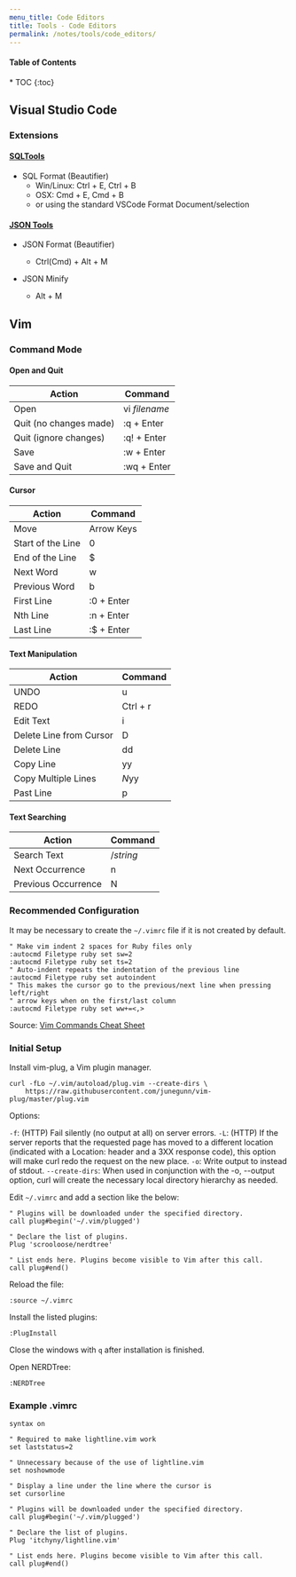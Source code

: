 ```yaml
---
menu_title: Code Editors
title: Tools - Code Editors
permalink: /notes/tools/code_editors/
---
```


<h4>Table of Contents</h4>
* TOC
{:toc}

## Visual Studio Code

### Extensions

#### [SQLTools](https://marketplace.visualstudio.com/items?itemName=mtxr.sqltools)

* SQL Format (Beautifier)
  * Win/Linux: Ctrl + E, Ctrl + B
  * OSX: Cmd + E, Cmd + B
  * or using the standard VSCode Format Document/selection

#### [JSON Tools](https://marketplace.visualstudio.com/items?itemName=eriklynd.json-tools)

* JSON Format (Beautifier)
  * Ctrl(Cmd) + Alt + M

* JSON Minify
  * Alt + M

## Vim

### Command Mode

#### Open and Quit

| Action | Command |
| ------ | ------- |
| Open | vi *filename* |
| Quit (no changes made) | :q + Enter |
| Quit (ignore changes) | :q! + Enter |
| Save | :w + Enter |
| Save and Quit | :wq + Enter |

#### Cursor

| Action | Command |
| ------ | ------- |
| Move | Arrow Keys |
| Start of the Line | 0 |
| End of the Line | $ |
| Next Word | w |
| Previous Word | b |
| First Line | :0 + Enter |
| Nth Line | :n + Enter |
| Last Line | :$ + Enter |

#### Text Manipulation

| Action | Command |
| ------ | ------- |
| UNDO | u |
| REDO | Ctrl + r |
| Edit Text | i |
| Delete Line from Cursor | D |
| Delete Line | dd |
| Copy Line | yy |
| Copy Multiple Lines | *N*yy |
| Past Line | p |

#### Text Searching

| Action | Command |
| ------ | ------- |
| Search Text | /*string* |
| Next Occurrence | n |
| Previous Occurrence | N |

### Recommended Configuration

It may be necessary to create the `~/.vimrc` file if it is not created by default.

```
" Make vim indent 2 spaces for Ruby files only
:autocmd Filetype ruby set sw=2
:autocmd Filetype ruby set ts=2
" Auto-indent repeats the indentation of the previous line
:autocmd Filetype ruby set autoindent
" This makes the cursor go to the previous/next line when pressing left/right
" arrow keys when on the first/last column
:autocmd Filetype ruby set ww+=<,>
```

Source: [Vim Commands Cheat Sheet](https://www.fprintf.net/vimCheatSheet.html)

### Initial Setup

Install vim-plug, a Vim plugin manager.

```
curl -fLo ~/.vim/autoload/plug.vim --create-dirs \
    https://raw.githubusercontent.com/junegunn/vim-plug/master/plug.vim
```

Options:

`-f`: (HTTP) Fail silently (no output at all) on server errors.
`-L`: (HTTP) If the server reports that the requested page has moved to a different location (indicated with a Location: header and a 3XX response code), this option will make curl redo the request on the new place.
`-o`: Write output to <file> instead of stdout.
`--create-dirs`: When used in conjunction with the -o, --output option, curl will create the necessary local directory hierarchy as needed.

Edit `~/.vimrc` and add a section like the below:

```
" Plugins will be downloaded under the specified directory.
call plug#begin('~/.vim/plugged')

" Declare the list of plugins.
Plug 'scrooloose/nerdtree'

" List ends here. Plugins become visible to Vim after this call.
call plug#end()
```

Reload the file:

```
:source ~/.vimrc
```

Install the listed plugins:

```
:PlugInstall
```

Close the windows with `q` after installation is finished.

Open NERDTree:

```
:NERDTree
```

### Example .vimrc

```
syntax on

" Required to make lightline.vim work
set laststatus=2

" Unnecessary because of the use of lightline.vim
set noshowmode

" Display a line under the line where the cursor is
set cursorline

" Plugins will be downloaded under the specified directory.
call plug#begin('~/.vim/plugged')

" Declare the list of plugins.
Plug 'itchyny/lightline.vim'

" List ends here. Plugins become visible to Vim after this call.
call plug#end()
```


